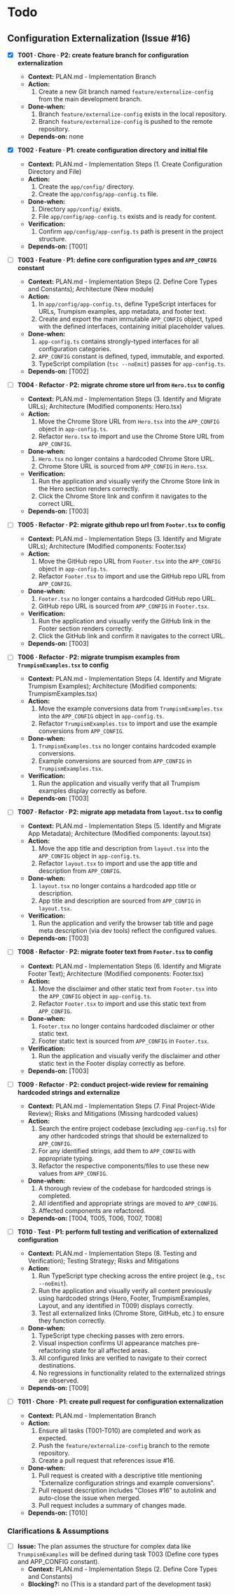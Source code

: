 # Todo

## Configuration Externalization (Issue #16)

- [x] **T001 · Chore · P2: create feature branch for configuration externalization**
    - **Context:** PLAN.md - Implementation Branch
    - **Action:**
        1. Create a new Git branch named `feature/externalize-config` from the main development branch.
    - **Done‑when:**
        1. Branch `feature/externalize-config` exists in the local repository.
        2. Branch `feature/externalize-config` is pushed to the remote repository.
    - **Depends‑on:** none

- [x] **T002 · Feature · P1: create configuration directory and initial file**
    - **Context:** PLAN.md - Implementation Steps (1. Create Configuration Directory and File)
    - **Action:**
        1. Create the `app/config/` directory.
        2. Create the `app/config/app-config.ts` file.
    - **Done‑when:**
        1. Directory `app/config/` exists.
        2. File `app/config/app-config.ts` exists and is ready for content.
    - **Verification:**
        1. Confirm `app/config/app-config.ts` path is present in the project structure.
    - **Depends‑on:** [T001]

- [ ] **T003 · Feature · P1: define core configuration types and `APP_CONFIG` constant**
    - **Context:** PLAN.md - Implementation Steps (2. Define Core Types and Constants); Architecture (New module)
    - **Action:**
        1. In `app/config/app-config.ts`, define TypeScript interfaces for URLs, Trumpism examples, app metadata, and footer text.
        2. Create and export the main immutable `APP_CONFIG` object, typed with the defined interfaces, containing initial placeholder values.
    - **Done‑when:**
        1. `app-config.ts` contains strongly-typed interfaces for all configuration categories.
        2. `APP_CONFIG` constant is defined, typed, immutable, and exported.
        3. TypeScript compilation (`tsc --noEmit`) passes for `app-config.ts`.
    - **Depends‑on:** [T002]

- [ ] **T004 · Refactor · P2: migrate chrome store url from `Hero.tsx` to config**
    - **Context:** PLAN.md - Implementation Steps (3. Identify and Migrate URLs); Architecture (Modified components: Hero.tsx)
    - **Action:**
        1. Move the Chrome Store URL from `Hero.tsx` into the `APP_CONFIG` object in `app-config.ts`.
        2. Refactor `Hero.tsx` to import and use the Chrome Store URL from `APP_CONFIG`.
    - **Done‑when:**
        1. `Hero.tsx` no longer contains a hardcoded Chrome Store URL.
        2. Chrome Store URL is sourced from `APP_CONFIG` in `Hero.tsx`.
    - **Verification:**
        1. Run the application and visually verify the Chrome Store link in the Hero section renders correctly.
        2. Click the Chrome Store link and confirm it navigates to the correct URL.
    - **Depends‑on:** [T003]

- [ ] **T005 · Refactor · P2: migrate github repo url from `Footer.tsx` to config**
    - **Context:** PLAN.md - Implementation Steps (3. Identify and Migrate URLs); Architecture (Modified components: Footer.tsx)
    - **Action:**
        1. Move the GitHub repo URL from `Footer.tsx` into the `APP_CONFIG` object in `app-config.ts`.
        2. Refactor `Footer.tsx` to import and use the GitHub repo URL from `APP_CONFIG`.
    - **Done‑when:**
        1. `Footer.tsx` no longer contains a hardcoded GitHub repo URL.
        2. GitHub repo URL is sourced from `APP_CONFIG` in `Footer.tsx`.
    - **Verification:**
        1. Run the application and visually verify the GitHub link in the Footer section renders correctly.
        2. Click the GitHub link and confirm it navigates to the correct URL.
    - **Depends‑on:** [T003]

- [ ] **T006 · Refactor · P2: migrate trumpism examples from `TrumpismExamples.tsx` to config**
    - **Context:** PLAN.md - Implementation Steps (4. Identify and Migrate Trumpism Examples); Architecture (Modified components: TrumpismExamples.tsx)
    - **Action:**
        1. Move the example conversions data from `TrumpismExamples.tsx` into the `APP_CONFIG` object in `app-config.ts`.
        2. Refactor `TrumpismExamples.tsx` to import and use the example conversions from `APP_CONFIG`.
    - **Done‑when:**
        1. `TrumpismExamples.tsx` no longer contains hardcoded example conversions.
        2. Example conversions are sourced from `APP_CONFIG` in `TrumpismExamples.tsx`.
    - **Verification:**
        1. Run the application and visually verify that all Trumpism examples display correctly as before.
    - **Depends‑on:** [T003]

- [ ] **T007 · Refactor · P2: migrate app metadata from `layout.tsx` to config**
    - **Context:** PLAN.md - Implementation Steps (5. Identify and Migrate App Metadata); Architecture (Modified components: layout.tsx)
    - **Action:**
        1. Move the app title and description from `layout.tsx` into the `APP_CONFIG` object in `app-config.ts`.
        2. Refactor `layout.tsx` to import and use the app title and description from `APP_CONFIG`.
    - **Done‑when:**
        1. `layout.tsx` no longer contains a hardcoded app title or description.
        2. App title and description are sourced from `APP_CONFIG` in `layout.tsx`.
    - **Verification:**
        1. Run the application and verify the browser tab title and page meta description (via dev tools) reflect the configured values.
    - **Depends‑on:** [T003]

- [ ] **T008 · Refactor · P2: migrate footer text from `Footer.tsx` to config**
    - **Context:** PLAN.md - Implementation Steps (6. Identify and Migrate Footer Text); Architecture (Modified components: Footer.tsx)
    - **Action:**
        1. Move the disclaimer and other static text from `Footer.tsx` into the `APP_CONFIG` object in `app-config.ts`.
        2. Refactor `Footer.tsx` to import and use this static text from `APP_CONFIG`.
    - **Done‑when:**
        1. `Footer.tsx` no longer contains hardcoded disclaimer or other static text.
        2. Footer static text is sourced from `APP_CONFIG` in `Footer.tsx`.
    - **Verification:**
        1. Run the application and visually verify the disclaimer and other static text in the Footer display correctly as before.
    - **Depends‑on:** [T003]

- [ ] **T009 · Refactor · P2: conduct project-wide review for remaining hardcoded strings and externalize**
    - **Context:** PLAN.md - Implementation Steps (7. Final Project-Wide Review); Risks and Mitigations (Missing hardcoded values)
    - **Action:**
        1. Search the entire project codebase (excluding `app-config.ts`) for any other hardcoded strings that should be externalized to `APP_CONFIG`.
        2. For any identified strings, add them to `APP_CONFIG` with appropriate typing.
        3. Refactor the respective components/files to use these new values from `APP_CONFIG`.
    - **Done‑when:**
        1. A thorough review of the codebase for hardcoded strings is completed.
        2. All identified and appropriate strings are moved to `APP_CONFIG`.
        3. Affected components are refactored.
    - **Depends‑on:** [T004, T005, T006, T007, T008]

- [ ] **T010 · Test · P1: perform full testing and verification of externalized configuration**
    - **Context:** PLAN.md - Implementation Steps (8. Testing and Verification); Testing Strategy; Risks and Mitigations
    - **Action:**
        1. Run TypeScript type checking across the entire project (e.g., `tsc --noEmit`).
        2. Run the application and visually verify all content previously using hardcoded strings (Hero, Footer, TrumpismExamples, Layout, and any identified in T009) displays correctly.
        3. Test all externalized links (Chrome Store, GitHub, etc.) to ensure they function correctly.
    - **Done‑when:**
        1. TypeScript type checking passes with zero errors.
        2. Visual inspection confirms UI appearance matches pre-refactoring state for all affected areas.
        3. All configured links are verified to navigate to their correct destinations.
        4. No regressions in functionality related to the externalized strings are observed.
    - **Depends‑on:** [T009]

- [ ] **T011 · Chore · P1: create pull request for configuration externalization**
    - **Context:** PLAN.md - Implementation Branch
    - **Action:**
        1. Ensure all tasks (T001-T010) are completed and work as expected.
        2. Push the `feature/externalize-config` branch to the remote repository.
        3. Create a pull request that references issue #16.
    - **Done‑when:**
        1. Pull request is created with a descriptive title mentioning "Externalize configuration strings and example conversions".
        2. Pull request description includes "Closes #16" to autolink and auto-close the issue when merged.
        3. Pull request includes a summary of changes made.
    - **Depends‑on:** [T010]

### Clarifications & Assumptions
- [ ] **Issue:** The plan assumes the structure for complex data like `TrumpismExamples` will be defined during task T003 (Define core types and APP_CONFIG constant).
    - **Context:** PLAN.md - Implementation Steps (2. Define Core Types and Constants)
    - **Blocking?:** no (This is a standard part of the development task)